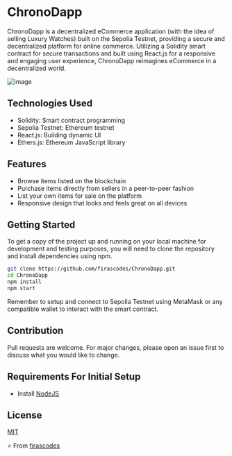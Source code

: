 # ChronoDapp

ChronoDapp is a decentralized eCommerce application (with the idea of selling Luxury Watches) built on the Sepolia Testnet, providing a secure and decentralized platform for online commerce. Utilizing a Solidity smart contract for secure transactions and built using React.js for a responsive and engaging user experience, ChronoDapp reimagines eCommerce in a decentralized world.

![image](https://github.com/firascodes/chronodapp/assets/72166289/bc271eec-27de-4eb8-811b-ac80ac4bbff9)


## Technologies Used

- Solidity: Smart contract programming
- Sepolia Testnet: Ethereum testnet
- React.js: Building dynamic UI
- Ethers.js: Ethereum JavaScript library

## Features

- Browse items listed on the blockchain
- Purchase items directly from sellers in a peer-to-peer fashion
- List your own items for sale on the platform
- Responsive design that looks and feels great on all devices

## Getting Started

To get a copy of the project up and running on your local machine for development and testing purposes, you will need to clone the repository and install dependencies using npm.

```bash
git clone https://github.com/firascodes/ChronoDapp.git
cd ChronoDapp
npm install
npm start
```

Remember to setup and connect to Sepolia Testnet using MetaMask or any compatible wallet to interact with the smart contract.

## Contribution

Pull requests are welcome. For major changes, please open an issue first to discuss what you would like to change.

## Requirements For Initial Setup
- Install [NodeJS](https://nodejs.org/en/)


## License

[MIT](./LICENSE)

⭐️ From [firascodes](https://github.com/firascodes)
